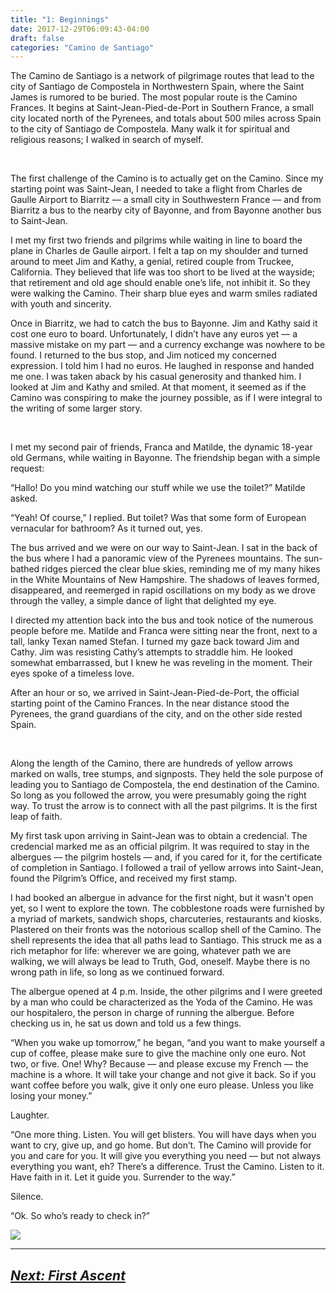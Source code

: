 ```yaml
---
title: "1: Beginnings"
date: 2017-12-29T06:09:43-04:00
draft: false
categories: "Camino de Santiago"
---
```

The Camino de Santiago is a network of pilgrimage routes that lead to the city of Santiago de Compostela in Northwestern Spain, where the Saint James is rumored to be buried. The most popular route is the Camino Frances. It begins at Saint-Jean-Pied-de-Port in Southern France, a small city located north of the Pyrenees, and totals about 500 miles across Spain to the city of Santiago de Compostela. Many walk it for spiritual and religious reasons; I walked in search of myself.

<br>

The first challenge of the Camino is to actually get on the Camino. Since my starting point was Saint-Jean, I needed to take a flight from Charles de Gaulle Airport to Biarritz –– a small city in Southwestern France –– and from Biarritz a bus to the nearby city of Bayonne, and from Bayonne another bus to Saint-Jean. 

I met my first two friends and pilgrims while waiting in line to board the plane in Charles de Gaulle airport. I felt a tap on my shoulder and turned around to meet Jim and Kathy, a genial, retired couple from Truckee, California. They believed that life was too short to be lived at the wayside; that retirement and old age should enable one’s life, not inhibit it. So they were walking the Camino. Their sharp blue eyes and warm smiles radiated with youth and sincerity.

Once in Biarritz, we had to catch the bus to Bayonne. Jim and Kathy said it cost one euro to board. Unfortunately, I didn’t have any euros yet –– a massive mistake on my part –– and a currency exchange was nowhere to be found. I returned to the bus stop, and Jim noticed my concerned expression. I told him I had no euros. He laughed in response and handed me one. I was taken aback by his casual generosity and thanked him. I looked at Jim and Kathy and smiled. At that moment, it seemed as if the Camino was conspiring to make the journey possible, as if I were integral to the writing of some larger story.

<br>

I met my second pair of friends, Franca and Matilde, the dynamic 18-year old Germans, while waiting in Bayonne. The friendship began with a simple request:

“Hallo! Do you mind watching our stuff while we use the toilet?” Matilde asked.

“Yeah! Of course,” I replied. But toilet? Was that some form of European vernacular for bathroom? As it turned out, yes.

The bus arrived and we were on our way to Saint-Jean. I sat in the back of the bus where I had a panoramic view of the Pyrenees mountains. The sun-bathed ridges pierced the clear blue skies, reminding me of my many hikes in the White Mountains of New Hampshire. The shadows of leaves formed, disappeared, and reemerged in rapid oscillations on my body as we drove through the valley, a simple dance of light that delighted my eye.

I directed my attention back into the bus and took notice of the numerous people before me. Matilde and Franca were sitting near the front, next to a tall, lanky Texan named Stefan. I turned my gaze back toward Jim and Cathy. Jim was resisting Cathy’s attempts to straddle him. He looked somewhat embarrassed, but I knew he was reveling in the moment. Their eyes spoke of a timeless love.

After an hour or so, we arrived in Saint-Jean-Pied-de-Port, the official starting point of the Camino Frances. In the near distance stood the Pyrenees, the grand guardians of the city, and on the other side rested Spain.

<br>

Along the length of the Camino, there are hundreds of yellow arrows marked on walls, tree stumps, and signposts. They held the sole purpose of leading you to Santiago de Compostela, the end destination of the Camino. So long as you followed the arrow, you were presumably going the right way. To trust the arrow is to connect with all the past pilgrims. It is the first leap of faith.

My first task upon arriving in Saint-Jean was to obtain a credencial. The credencial marked me as an official pilgrim. It was required to stay in the albergues –– the pilgrim hostels –– and, if you cared for it, for the certificate of completion in Santiago. I followed a trail of yellow arrows into Saint-Jean, found the Pilgrim’s Office, and received my first stamp. 

I had booked an albergue in advance for the first night, but it wasn't open yet, so I went to explore the town. The cobblestone roads were furnished by a myriad of markets, sandwich shops, charcuteries, restaurants and kiosks. Plastered on their fronts was the notorious scallop shell of the Camino. The shell represents the idea that all paths lead to Santiago. This struck me as a rich metaphor for life: wherever we are going, whatever path we are walking, we will always be lead to Truth, God, oneself. Maybe there is no wrong path in life, so long as we continued forward.

The albergue opened at 4 p.m. Inside, the other pilgrims and I were greeted by a man who could be characterized as the Yoda of the Camino. He was our hospitalero, the person in charge of running the albergue. Before checking us in, he sat us down and told us a few things.

“When you wake up tomorrow,” he began, “and you want to make yourself a cup of coffee, please make sure to give the machine only one euro. Not two, or five. One! Why? Because –– and please excuse my French –– the machine is a whore. It will take your change and not give it back. So if you want coffee before you walk, give it only one euro please. Unless you like losing your money.”

Laughter.

“One more thing. Listen. You will get blisters. You will have days when you want to cry, give up, and go home. But don’t. The Camino will provide for you and care for you. It will give you everything you need –– but not always everything you want, eh? There’s a difference. Trust the Camino. Listen to it. Have faith in it. Let it guide you. Surrender to the way.”

Silence.

“Ok. So who’s ready to check in?”

![](/../images/begin.jpg)

---

## _[Next: First Ascent](https://caminodesantiago.netlify.com/posts/firstascent/)_